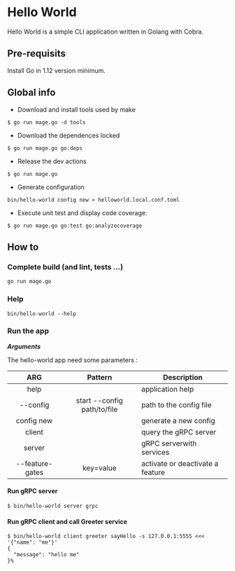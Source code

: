 # Hello World

Hello World is a simple CLI application written in Golang with Cobra.

## Pre-requisits

Install Go in 1.12 version minimum.

## Global info

- Download and install tools used by make
```
$ go run mage.go -d tools
```

- Download the dependences locked
```
$ go run mage.go go:deps
```

- Release the dev actions
```
$ go run mage.go
```

- Generate configuration
```
bin/hello-world config new > helloworld.local.conf.toml
```

- Execute unit test and display code coverage:
```
$ go run mage.go go:test go:analyzecoverage
``` 

## How to 

### Complete build (and lint, tests ...)

`go run mage.go`

### Help

`bin/hello-world --help`

### Run the app

***Arguments***

The hello-world app need some parameters :

|                 ARG					 | Pattern			       | Description														    |
|:--------------------------------------:|:-----------------------:|------------------------------------------------------------------------|
| help		                             | 		                   | application help			|
| \-\-config							 | start --config path/to/file            | path to the config file											            |
| config new		                     | 		                   | generate a new config			|
| client		                             | 		                   | query the gRPC server			|
| server		                             | 		                   | gRPC serverwith  services		|
| \-\-feature-gates		                     | key=value		                   | activate or deactivate a feature			|


#### Run gRPC server

```
$ bin/hello-world server grpc
```

#### Run gRPC client and call Greeter service

```
$ bin/hello-world client greeter sayHello -s 127.0.0.1:5555 <<< '{"name": "me"}'
{
  "message": "hello me"
}%
```
